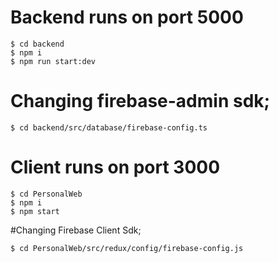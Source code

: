 # Backend runs on port 5000
```
$ cd backend 
$ npm i
$ npm run start:dev
```

# Changing firebase-admin sdk;
```
$ cd backend/src/database/firebase-config.ts
```

# Client runs on port 3000
```
$ cd PersonalWeb
$ npm i
$ npm start
```

#Changing Firebase Client Sdk;
```
$ cd PersonalWeb/src/redux/config/firebase-config.js
```

